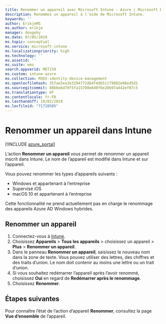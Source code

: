 ```yaml
---
title: Renommer un appareil avec Microsoft Intune - Azure | Microsoft Docs
description: Renommez un appareil à l’aide de Microsoft Intune.
keywords: ''
author: ErikjeMS
ms.author: erikje
manager: dougeby
ms.date: 07/05/2019
ms.topic: conceptual
ms.service: microsoft-intune
ms.localizationpriority: high
ms.technology: ''
ms.assetid: ''
ms.suite: ems
search.appverid: MET150
ms.custom: intune-azure
ms.collection: M365-identity-device-management
ms.openlocfilehash: 35fae5ea1b3294772db4f4db51179892e08ed5d1
ms.sourcegitcommit: 88b6e6d70f5fa15708e640f6e20b97a442ef07c5
ms.translationtype: HT
ms.contentlocale: fr-FR
ms.lasthandoff: 10/02/2019
ms.locfileid: "71728505"
---
```

# <a name="rename-a-device-in-intune"></a>Renommer un appareil dans Intune


[!INCLUDE [azure_portal](../includes/azure_portal.md)]

L’action **Renommer un appareil** vous permet de renommer un appareil inscrit dans Intune. Le nom de l’appareil est modifié dans Intune et sur l’appareil.

Vous pouvez renommer les types d’appareils suivants :
- Windows et appartenant à l’entreprise 
- Supervisé iOS
- macOS 10 et appartenant à l’entreprise

Cette fonctionnalité ne prend actuellement pas en charge le renommage des appareils Azure AD Windows hybrides.

## <a name="rename-a-device"></a>Renommer un appareil

1. Connectez-vous à [Intune](https://go.microsoft.com/fwlink/?linkid=2090973).
3. Choisissez **Appareils** > **Tous les appareils** > choisissez un appareil > **Plus** > **Renommer un appareil**.
4. Dans le panneau **Renommer un appareil**, saisissez le nouveau nom dans la zone de texte. Vous pouvez utiliser des lettres, des chiffres et des traits d’union. Le nom doit contenir au moins une lettre ou un trait d’union.
5. Si vous souhaitez redémarrer l’appareil après l’avoir renommé, choisissez **Oui** en regard de **Redémarrer après le renommage**.
6. Choisissez **Renommer**.



## <a name="next-steps"></a>Étapes suivantes

Pour connaître l’état de l’action d’appareil **Renommer**, consultez la page **Vue d’ensemble** de l’appareil.

